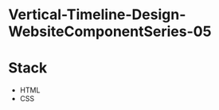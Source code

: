 # Vertical-Timeline-Design-WebsiteComponentSeries-05
<h1>Stack </h1>
<ul>
<li>HTML</li>
<li>CSS</li>
</ul>

